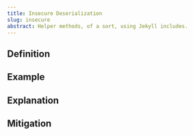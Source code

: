 ```yaml
---
title: Insecure Deserialization
slug: insecure
abstract: Helper methods, of a sort, using Jekyll includes.
---
```


## Definition


## Example


## Explanation


## Mitigation
